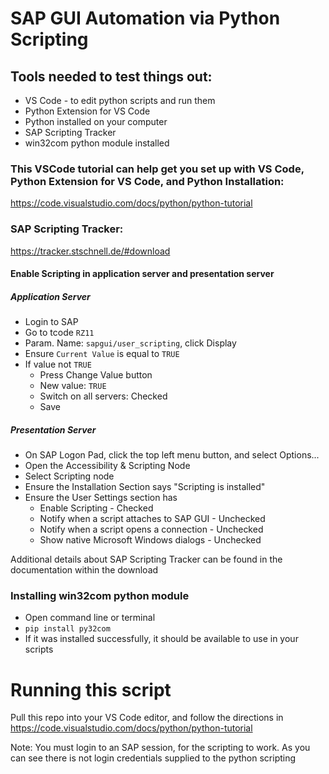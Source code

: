 # SAP GUI Automation via Python Scripting

## Tools needed to test things out:
* VS Code - to edit python scripts and run them
* Python Extension for VS Code
* Python installed on your computer
* SAP Scripting Tracker
* win32com python module installed

### This VSCode tutorial can help get you set up with VS Code, Python Extension for VS Code, and Python Installation:
https://code.visualstudio.com/docs/python/python-tutorial 

### SAP Scripting Tracker:
https://tracker.stschnell.de/#download

#### Enable Scripting in application server and presentation server
##### Application Server
* Login to SAP
* Go to tcode `RZ11`
* Param. Name: `sapgui/user_scripting`, click Display
* Ensure `Current Value` is equal to `TRUE`
* If value not `TRUE`
  * Press Change Value button
  * New value: `TRUE`
  * Switch on all servers: Checked
  * Save

##### Presentation Server
* On SAP Logon Pad, click the top left menu button, and select Options...
* Open the Accessibility & Scripting Node
* Select Scripting node
* Ensure the Installation Section says "Scripting is installed"
* Ensure the User Settings section has
  * Enable Scripting - Checked
  * Notify when a script attaches to SAP GUI - Unchecked
  * Notify when a script opens a connection - Unchecked
  * Show native Microsoft Windows dialogs - Unchecked

Additional details about SAP Scripting Tracker can be found in the documentation within the download

### Installing win32com python module
* Open command line or terminal
* `pip install py32com`
* If it was installed successfully, it should be available to use in your scripts

# Running this script
Pull this repo into your VS Code editor, and follow the directions in https://code.visualstudio.com/docs/python/python-tutorial

Note: You must login to an SAP session, for the scripting to work. As you can see there is not login credentials supplied to the python scripting
